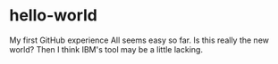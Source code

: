 # hello-world
My first GitHub experience
All seems easy so far. Is this really the new world? Then I think IBM's tool may be a little lacking.
